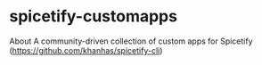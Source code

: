 # spicetify-customapps
About A community-driven collection of custom apps for Spicetify (https://github.com/khanhas/spicetify-cli)
